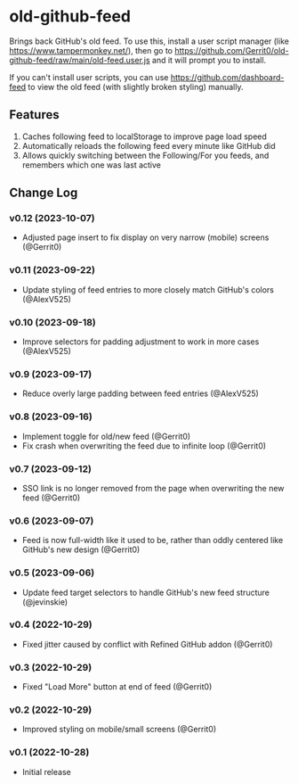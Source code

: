 # old-github-feed

Brings back GitHub's old feed. To use this, install a user script manager (like https://www.tampermonkey.net/), then go to https://github.com/Gerrit0/old-github-feed/raw/main/old-feed.user.js and it will prompt you to install.

If you can't install user scripts, you can use https://github.com/dashboard-feed to view the old feed (with slightly broken styling) manually.

## Features

1. Caches following feed to localStorage to improve page load speed
2. Automatically reloads the following feed every minute like GitHub did
3. Allows quickly switching between the Following/For you feeds, and remembers which one was last active

## Change Log

### v0.12 (2023-10-07)

- Adjusted page insert to fix display on very narrow (mobile) screens (@Gerrit0)

### v0.11 (2023-09-22)

- Update styling of feed entries to more closely match GitHub's colors (@AlexV525)

### v0.10 (2023-09-18)

- Improve selectors for padding adjustment to work in more cases (@AlexV525)

### v0.9 (2023-09-17)

- Reduce overly large padding between feed entries (@AlexV525)

### v0.8 (2023-09-16)

- Implement toggle for old/new feed (@Gerrit0)
- Fix crash when overwriting the feed due to infinite loop (@Gerrit0)

### v0.7 (2023-09-12)

- SSO link is no longer removed from the page when overwriting the new feed (@Gerrit0)

### v0.6 (2023-09-07)

- Feed is now full-width like it used to be, rather than oddly centered like GitHub's new design (@Gerrit0)

### v0.5 (2023-09-06)

- Update feed target selectors to handle GitHub's new feed structure (@jevinskie)

### v0.4 (2022-10-29)

- Fixed jitter caused by conflict with Refined GitHub addon (@Gerrit0)

### v0.3 (2022-10-29)

- Fixed "Load More" button at end of feed (@Gerrit0)

### v0.2 (2022-10-29)

- Improved styling on mobile/small screens (@Gerrit0)

### v0.1 (2022-10-28)

- Initial release